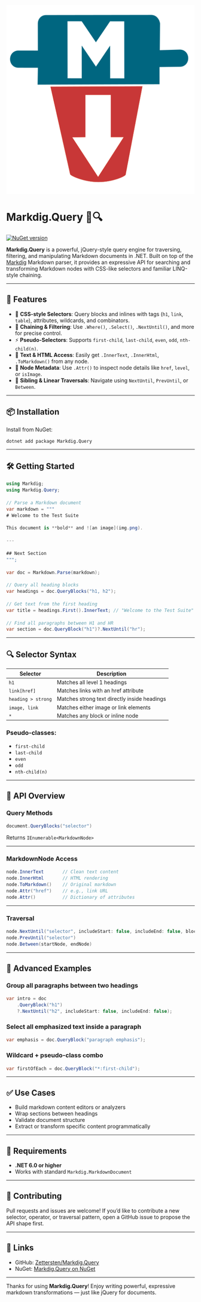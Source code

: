 
![Markdig.Query Logo](https://raw.githubusercontent.com/Zettersten/Markdig.Query/main/icon.png)

# Markdig.Query 📄🔍

[![NuGet version](https://badge.fury.io/nu/Markdig.Query.svg)](https://badge.fury.io/nu/Markdig.Query)

**Markdig.Query** is a powerful, jQuery-style query engine for traversing, filtering, and manipulating Markdown documents in .NET. Built on top of the [Markdig](https://github.com/lunet-io/markdig) Markdown parser, it provides an expressive API for searching and transforming Markdown nodes with CSS-like selectors and familiar LINQ-style chaining.

---

## 🚀 Features

* 🔎 **CSS-style Selectors**: Query blocks and inlines with tags (`h1`, `link`, `table`), attributes, wildcards, and combinators.
* 🧩 **Chaining & Filtering**: Use `.Where()`, `.Select()`, `.NextUntil()`, and more for precise control.
* ⚡ **Pseudo-Selectors**: Supports `first-child`, `last-child`, `even`, `odd`, `nth-child(n)`.
* 💬 **Text & HTML Access**: Easily get `.InnerText`, `.InnerHtml`, `.ToMarkdown()` from any node.
* 🔧 **Node Metadata**: Use `.Attr()` to inspect node details like `href`, `level`, or `isImage`.
* 🧵 **Sibling & Linear Traversals**: Navigate using `NextUntil`, `PrevUntil`, or `Between`.

---

## 📦 Installation

Install from NuGet:

```bash
dotnet add package Markdig.Query
```

---

## 🛠️ Getting Started

```csharp
using Markdig;
using Markdig.Query;

// Parse a Markdown document
var markdown = """
# Welcome to the Test Suite

This document is **bold** and ![an image](img.png).

---

## Next Section
""";

var doc = Markdown.Parse(markdown);

// Query all heading blocks
var headings = doc.QueryBlocks("h1, h2");

// Get text from the first heading
var title = headings.First().InnerText; // "Welcome to the Test Suite"

// Find all paragraphs between H1 and HR
var section = doc.QueryBlock("h1")?.NextUntil("hr");
```

---

## 🔍 Selector Syntax

| Selector           | Description                                  |
| ------------------ | -------------------------------------------- |
| `h1`               | Matches all level 1 headings                 |
| `link[href]`       | Matches links with an href attribute         |
| `heading > strong` | Matches strong text directly inside headings |
| `image, link`      | Matches either image or link elements        |
| `*`                | Matches any block or inline node             |

### Pseudo-classes:

* `first-child`
* `last-child`
* `even`
* `odd`
* `nth-child(n)`

---

## 🧠 API Overview

### Query Methods

```csharp
document.QueryBlocks("selector")
```

Returns `IEnumerable<MarkdownNode>`

---

### MarkdownNode Access

```csharp
node.InnerText       // Clean text content
node.InnerHtml       // HTML rendering
node.ToMarkdown()    // Original markdown
node.Attr("href")    // e.g., link URL
node.Attr()          // Dictionary of attributes
```

---

### Traversal

```csharp
node.NextUntil("selector", includeStart: false, includeEnd: false, blockOnly: true)
node.PrevUntil("selector")
node.Between(startNode, endNode)
```

---

## 🔧 Advanced Examples

### Group all paragraphs between two headings

```csharp
var intro = doc
    .QueryBlock("h1")
    ?.NextUntil("h2", includeStart: false, includeEnd: false);
```

### Select all emphasized text inside a paragraph

```csharp
var emphasis = doc.QueryBlock("paragraph emphasis");
```

### Wildcard + pseudo-class combo

```csharp
var firstOfEach = doc.QueryBlock("*:first-child");
```

---

## ✅ Use Cases

* Build markdown content editors or analyzers
* Wrap sections between headings
* Validate document structure
* Extract or transform specific content programmatically

---

## 📄 Requirements

* **.NET 6.0 or higher**
* Works with standard `Markdig.MarkdownDocument`

---

## 🤝 Contributing

Pull requests and issues are welcome!
If you’d like to contribute a new selector, operator, or traversal pattern, open a GitHub issue to propose the API shape first.

---

## 🔗 Links

* GitHub: [Zettersten/Markdig.Query](https://github.com/Zettersten/Markdig.Query)
* NuGet: [Markdig.Query on NuGet](https://www.nuget.org/packages/Markdig.Query)

---

Thanks for using **Markdig.Query**!
Enjoy writing powerful, expressive markdown transformations — just like jQuery for documents.
